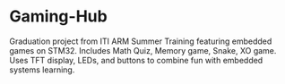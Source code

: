 # Gaming-Hub
Graduation project from ITI ARM Summer Training featuring embedded games on STM32. Includes Math Quiz, Memory game, Snake, XO game. Uses TFT display, LEDs, and buttons to combine fun with embedded systems learning.
